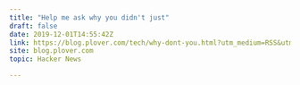 ```yaml
---
title: "Help me ask why you didn't just"
draft: false
date: 2019-12-01T14:55:42Z
link: https://blog.plover.com/tech/why-dont-you.html?utm_medium=RSS&utm_source=hune
site: blog.plover.com
topic: Hacker News  

---
```

